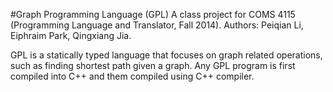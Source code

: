 #Graph Programming Language (GPL)
A class project for COMS 4115 (Programming Language and Translator, Fall 2014).  Authors: Peiqian Li, Eiphraim Park, Qingxiang Jia.

GPL is a statically typed language that focuses on graph related operations, such as finding shortest path given a graph. Any GPL program is first compiled into C++ and them compiled using C++ compiler.